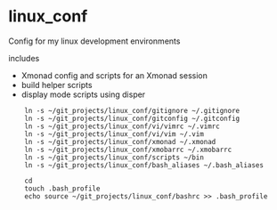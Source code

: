 linux_conf
==========

Config for my linux development environments

includes

- Xmonad config and scripts for an Xmonad session
- build helper scripts
- display mode scripts using disper
```Shell
    ln -s ~/git_projects/linux_conf/gitignore ~/.gitignore
    ln -s ~/git_projects/linux_conf/gitconfig ~/.gitconfig
    ln -s ~/git_projects/linux_conf/vi/vimrc ~/.vimrc
    ln -s ~/git_projects/linux_conf/vi/vim ~/.vim
    ln -s ~/git_projects/linux_conf/xmonad ~/.xmonad
    ln -s ~/git_projects/linux_conf/xmobarrc ~/.xmobarrc
    ln -s ~/git_projects/linux_conf/scripts ~/bin
    ln -s ~/git_projects/linux_conf/bash_aliases ~/.bash_aliases
```

```Shell
    cd
    touch .bash_profile
    echo source ~/git_projects/linux_conf/bashrc >> .bash_profile
```
